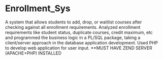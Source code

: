 # Enrollment_Sys
A system that allows students to add, drop, or waitlist courses after checking against all enrollment requirements. 
Analyzed enrollment requirements like student status, duplicate courses, credit maximum, etc and programmed the business logic in a PL/SQL package, taking a client/server approach in the database application development. 
Used PHP to develop web application for user input.
**MUST HAVE ZEND SERVER (APACHE+PHP) INSTALLED
